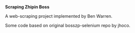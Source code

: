 **Scraping Zhipin Boss**

A web-scraping project implemented by Ben Warren.

Some code based on original bosszp-selenium repo by jhoco. 

